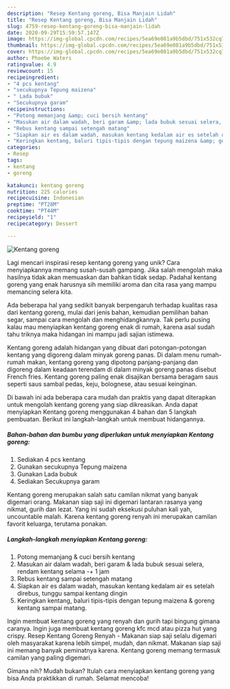 ```yaml
---
description: "Resep Kentang goreng, Bisa Manjain Lidah"
title: "Resep Kentang goreng, Bisa Manjain Lidah"
slug: 4759-resep-kentang-goreng-bisa-manjain-lidah
date: 2020-09-29T15:59:57.147Z
image: https://img-global.cpcdn.com/recipes/5ea69e081a9b5dbd/751x532cq70/kentang-goreng-foto-resep-utama.jpg
thumbnail: https://img-global.cpcdn.com/recipes/5ea69e081a9b5dbd/751x532cq70/kentang-goreng-foto-resep-utama.jpg
cover: https://img-global.cpcdn.com/recipes/5ea69e081a9b5dbd/751x532cq70/kentang-goreng-foto-resep-utama.jpg
author: Phoebe Waters
ratingvalue: 4.9
reviewcount: 15
recipeingredient:
- "4 pcs kentang"
- "secukupnya Tepung maizena"
- " Lada bubuk"
- "Secukupnya garam"
recipeinstructions:
- "Potong memanjang &amp; cuci bersih kentang"
- "Masukan air dalam wadah, beri garam &amp; lada bubuk sesuai selera, rendam kentang selama -+ 1 jam"
- "Rebus kentang sampai setengah matang"
- "Siapkan air es dalam wadah, masukan kentang kedalam air es setelah direbus, tunggu sampai kentang dingin"
- "Keringkan kentang, baluri tipis-tipis dengan tepung maizena &amp; goreng kentang sampai matang."
categories:
- Resep
tags:
- kentang
- goreng

katakunci: kentang goreng 
nutrition: 225 calories
recipecuisine: Indonesian
preptime: "PT28M"
cooktime: "PT44M"
recipeyield: "1"
recipecategory: Dessert

---
```



![Kentang goreng](https://img-global.cpcdn.com/recipes/5ea69e081a9b5dbd/751x532cq70/kentang-goreng-foto-resep-utama.jpg)

Lagi mencari inspirasi resep kentang goreng yang unik? Cara menyiapkannya memang susah-susah gampang. Jika salah mengolah maka hasilnya tidak akan memuaskan dan bahkan tidak sedap. Padahal kentang goreng yang enak harusnya sih memiliki aroma dan cita rasa yang mampu memancing selera kita.

Ada beberapa hal yang sedikit banyak berpengaruh terhadap kualitas rasa dari kentang goreng, mulai dari jenis bahan, kemudian pemilihan bahan segar, sampai cara mengolah dan menghidangkannya. Tak perlu pusing kalau mau menyiapkan kentang goreng enak di rumah, karena asal sudah tahu triknya maka hidangan ini mampu jadi sajian istimewa.

Kentang goreng adalah hidangan yang dibuat dari potongan-potongan kentang yang digoreng dalam minyak goreng panas. Di dalam menu rumah-rumah makan, kentang goreng yang dipotong panjang-panjang dan digoreng dalam keadaan terendam di dalam minyak goreng panas disebut French fries. Kentang goreng paling enak disajikan bersama beragam saus seperti saus sambal pedas, keju, bolognese, atau sesuai keinginan.


Di bawah ini ada beberapa cara mudah dan praktis yang dapat diterapkan untuk mengolah kentang goreng yang siap dikreasikan. Anda dapat menyiapkan Kentang goreng menggunakan 4 bahan dan 5 langkah pembuatan. Berikut ini langkah-langkah untuk membuat hidangannya.

<!--inarticleads1-->

##### Bahan-bahan dan bumbu yang diperlukan untuk menyiapkan Kentang goreng:

1. Sediakan 4 pcs kentang
1. Gunakan secukupnya Tepung maizena
1. Gunakan  Lada bubuk
1. Sediakan Secukupnya garam


Kentang goreng merupakan salah satu camilan nikmat yang banyak digemari orang. Makanan siap saji ini digemari lantaran rasanya yang nikmat, gurih dan lezat. Yang ini sudah eksekusi puluhan kali yah, uncountable malah. Karena kentang goreng renyah ini merupakan camilan favorit keluarga, terutama ponakan. 

<!--inarticleads2-->

##### Langkah-langkah menyiapkan Kentang goreng:

1. Potong memanjang &amp; cuci bersih kentang
1. Masukan air dalam wadah, beri garam &amp; lada bubuk sesuai selera, rendam kentang selama -+ 1 jam
1. Rebus kentang sampai setengah matang
1. Siapkan air es dalam wadah, masukan kentang kedalam air es setelah direbus, tunggu sampai kentang dingin
1. Keringkan kentang, baluri tipis-tipis dengan tepung maizena &amp; goreng kentang sampai matang.


Ingin membuat kentang goreng yang renyah dan gurih tapi bingung gimana caranya. Ingin juga membuat kentang goreng kfc mcd atau pizza hut yang crispy. Resep Kentang Goreng Renyah - Makanan siap saji selalu digemari oleh masyarakat karena lebih simpel, mudah, dan nikmat. Makanan siap saji ini memang banyak peminatnya karena. Kentang goreng memang termasuk camilan yang paling digemari. 

Gimana nih? Mudah bukan? Itulah cara menyiapkan kentang goreng yang bisa Anda praktikkan di rumah. Selamat mencoba!
